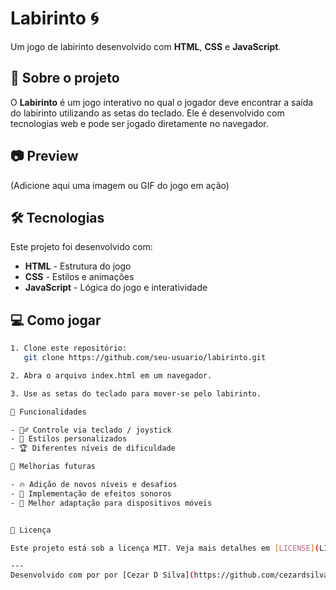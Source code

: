 # Labirinto 🌀

Um jogo de labirinto desenvolvido com **HTML**, **CSS** e **JavaScript**.

## 🚀 Sobre o projeto

O **Labirinto** é um jogo interativo no qual o jogador deve encontrar a saída do labirinto utilizando as setas do teclado. Ele é desenvolvido com tecnologias web e pode ser jogado diretamente no navegador.

## 📷 Preview

(Adicione aqui uma imagem ou GIF do jogo em ação)

## 🛠 Tecnologias

Este projeto foi desenvolvido com:

- **HTML** - Estrutura do jogo
- **CSS** - Estilos e animações
- **JavaScript** - Lógica do jogo e interatividade

## 💻 Como jogar

```sh
1. Clone este repositório:
   git clone https://github.com/seu-usuario/labirinto.git

2. Abra o arquivo index.html em um navegador.

3. Use as setas do teclado para mover-se pelo labirinto.

📌 Funcionalidades

- 🚶‍♂️ Controle via teclado / joystick
- 🎨 Estilos personalizados
- 🏆 Diferentes níveis de dificuldade

📌 Melhorias futuras

- 🔥 Adição de novos níveis e desafios
- 🎵 Implementação de efeitos sonoros
- 📱 Melhor adaptação para dispositivos móveis


📝 Licença

Este projeto está sob a licença MIT. Veja mais detalhes em [LICENSE](LICENSE).

---
Desenvolvido com por por [Cezar D Silva](https://github.com/cezardsilva)
